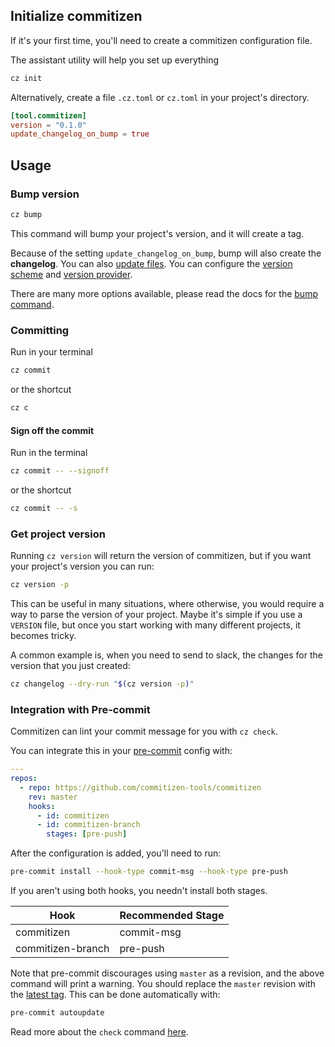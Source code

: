 ## Initialize commitizen

If it's your first time, you'll need to create a commitizen configuration file.

The assistant utility will help you set up everything

```sh
cz init
```

Alternatively, create a file `.cz.toml` or `cz.toml` in your project's directory.

```toml
[tool.commitizen]
version = "0.1.0"
update_changelog_on_bump = true
```

## Usage

### Bump version

```sh
cz bump
```

This command will bump your project's version, and it will create a tag.

Because of the setting `update_changelog_on_bump`, bump will also create the **changelog**.
You can also [update files](./commands/bump.md#version_files).
You can configure the [version scheme](./commands/bump.md#version_scheme) and [version provider](./config.md#version-providers).

There are many more options available, please read the docs for the [bump command](./commands/bump.md).

### Committing

Run in your terminal

```bash
cz commit
```

or the shortcut

```bash
cz c
```

#### Sign off the commit

Run in the terminal

```bash
cz commit -- --signoff
```

or the shortcut

```bash
cz commit -- -s
```

### Get project version

Running `cz version` will return the version of commitizen, but if you want
your project's version you can run:

```sh
cz version -p
```

This can be useful in many situations, where otherwise, you would require a way
to parse the version of your project. Maybe it's simple if you use a `VERSION` file,
but once you start working with many different projects, it becomes tricky.

A common example is, when you need to send to slack, the changes for the version that you
just created:

```sh
cz changelog --dry-run "$(cz version -p)"
```

### Integration with Pre-commit

Commitizen can lint your commit message for you with `cz check`.

You can integrate this in your [pre-commit](https://pre-commit.com/) config with:

```yaml
---
repos:
  - repo: https://github.com/commitizen-tools/commitizen
    rev: master
    hooks:
      - id: commitizen
      - id: commitizen-branch
        stages: [pre-push]
```

After the configuration is added, you'll need to run:

```sh
pre-commit install --hook-type commit-msg --hook-type pre-push
```

If you aren't using both hooks, you needn't install both stages.

| Hook              | Recommended Stage |
| ----------------- | ----------------- |
| commitizen        | commit-msg        |
| commitizen-branch | pre-push          |

Note that pre-commit discourages using `master` as a revision, and the above command will print a warning. You should replace the `master` revision with the [latest tag](https://github.com/commitizen-tools/commitizen/tags). This can be done automatically with:

```sh
pre-commit autoupdate
```

Read more about the `check` command [here](commands/check.md).
